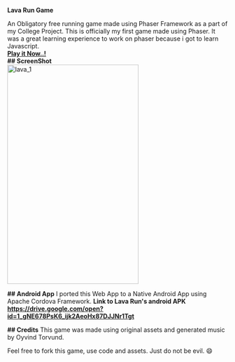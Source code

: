 <Strong> Lava Run Game </Strong>

An Obligatory free running game made using Phaser Framework as a part of my College Project. 
This is officially my first game made using Phaser. It was a great learning experience to work on phaser because i got to learn Javascript.
<br>
<strong><a href="https://sidf3ar.github.io/Lava-Run/"> Play it Now..!</a></strong>
<br>
<strong>## ScreenShot</strong>
<br>
<a href="https://ibb.co/gixVh7"><img src="https://preview.ibb.co/eANwN7/lava_1.png" height="500" width="300" alt="lava_1" border="0"></a>

<Strong>## Android App</Strong>
I ported this Web App to a Native Android App using Apache Cordova Framework.
<strong>Link to Lava Run's android APK https://drive.google.com/open?id=1_gNE678PsK6_ijk2AeoHx87DJJNr1Tgt</strong>

<Strong>## Credits</Strong>
This game was made using original assets and generated music by Oyvind Torvund. 

Feel free to fork this game, use code and assets. Just do not be evil. :smile:
